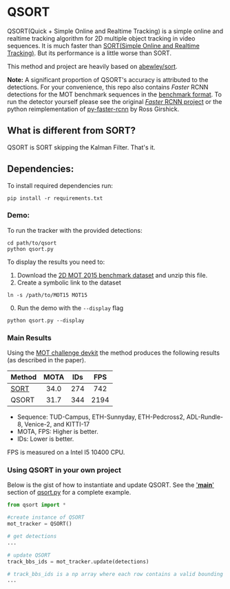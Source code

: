 # QSORT

QSORT(Quick + Simple Online and Realtime Tracking) is a simple online and realtime tracking algorithm for 2D multiple object tracking in video sequences. It is much faster than [SORT(Simple Online and Realtime Tracking)](https://arxiv.org/abs/1602.00763). But its performance is a little worse than SORT.

This method and project are heavily based on [abewley/sort](https://github.com/abewley/sort).

**Note:** A significant proportion of QSORT's accuracy is attributed to the detections.
For your convenience, this repo also contains *Faster* RCNN detections for the MOT benchmark sequences in the [benchmark format](https://motchallenge.net/instructions/). To run the detector yourself please see the original [*Faster* RCNN project](https://github.com/ShaoqingRen/faster_rcnn) or the python reimplementation of [py-faster-rcnn](https://github.com/rbgirshick/py-faster-rcnn) by Ross Girshick.

## What is different from SORT?

QSORT is SORT skipping the Kalman Filter. That's it.

## Dependencies:
To install required dependencies run:
```
pip install -r requirements.txt
```

### Demo:

To run the tracker with the provided detections:

```
cd path/to/qsort
python qsort.py
```

To display the results you need to:

1. Download the [2D MOT 2015 benchmark dataset](https://motchallenge.net/data/MOT15.zip) and unzip this file.
0. Create a symbolic link to the dataset
```
ln -s /path/to/MOT15 MOT15
```
0. Run the demo with the ```--display``` flag
```
python qsort.py --display
```

### Main Results

Using the [MOT challenge devkit](https://github.com/JonathonLuiten/TrackEval) the method produces the following results (as described in the paper).

Method | MOTA | IDs | FPS
--------------- |:----:|:----:|:----:|
[SORT](https://github.com/abewley/sort#main-results) | 34.0| 274 | 742 |
QSORT| 31.7| 344| 2194 |
- Sequence: TUD-Campus, ETH-Sunnyday, ETH-Pedcross2, ADL-Rundle-8, Venice-2, and KITTI-17
- MOTA, FPS: Higher is better.
- IDs: Lower is better.

FPS is measured on a Intel I5 10400 CPU.

### Using QSORT in your own project

Below is the gist of how to instantiate and update QSORT. See the ['__main__'](https://github.com/developer0hye/qsort/blob/main/qsort.py#L251-L253) section of [qsort.py](https://github.com/developer0hye/qsort/blob/main/qsort.py) for a complete example.

```python
from qsort import *

#create instance of QSORT
mot_tracker = QSORT() 

# get detections
...

# update QSORT
track_bbs_ids = mot_tracker.update(detections)

# track_bbs_ids is a np array where each row contains a valid bounding box and track_id (last column)
...
```
 
